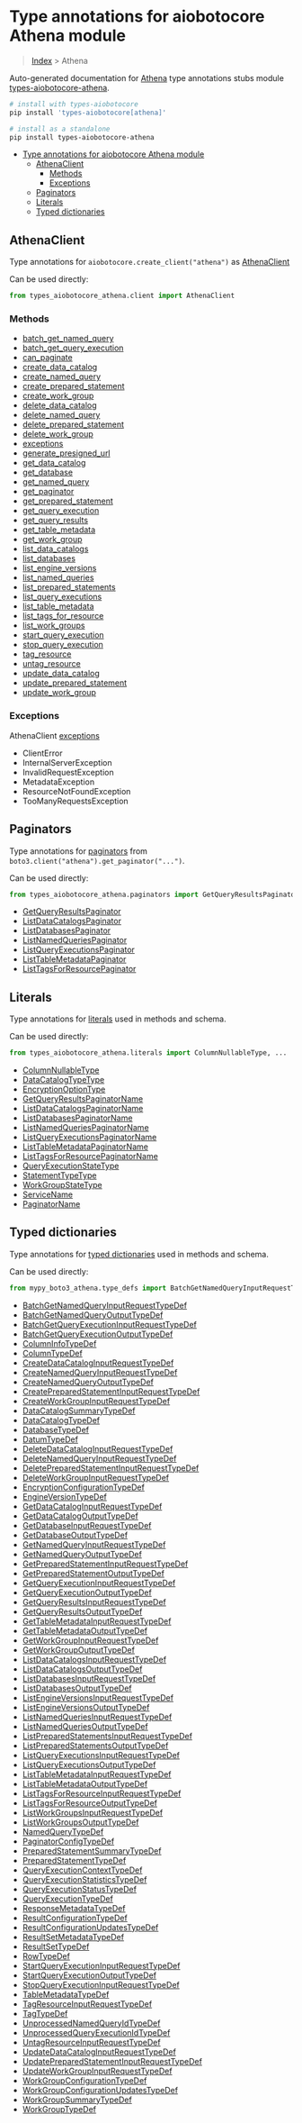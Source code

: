 <a id="type-annotations-for-aiobotocore-athena-module"></a>

# Type annotations for aiobotocore Athena module

> [Index](..) > Athena

Auto-generated documentation for
[Athena](https://boto3.amazonaws.com/v1/documentation/api/latest/reference/services/athena.html#Athena)
type annotations stubs module
[types-aiobotocore-athena](https://pypi.org/project/types-aiobotocore-athena/).

```bash
# install with types-aiobotocore
pip install 'types-aiobotocore[athena]'

# install as a standalone
pip install types-aiobotocore-athena
```

- [Type annotations for aiobotocore Athena module](#type-annotations-for-aiobotocore-athena-module)
  - [AthenaClient](#athenaclient)
    - [Methods](#methods)
    - [Exceptions](#exceptions)
  - [Paginators](#paginators)
  - [Literals](#literals)
  - [Typed dictionaries](#typed-dictionaries)

<a id="athenaclient"></a>

## AthenaClient

Type annotations for `aiobotocore.create_client("athena")` as
[AthenaClient](./client.md)

Can be used directly:

```python
from types_aiobotocore_athena.client import AthenaClient
```

<a id="methods"></a>

### Methods

- [batch_get_named_query](./client.md#batch_get_named_query)
- [batch_get_query_execution](./client.md#batch_get_query_execution)
- [can_paginate](./client.md#can_paginate)
- [create_data_catalog](./client.md#create_data_catalog)
- [create_named_query](./client.md#create_named_query)
- [create_prepared_statement](./client.md#create_prepared_statement)
- [create_work_group](./client.md#create_work_group)
- [delete_data_catalog](./client.md#delete_data_catalog)
- [delete_named_query](./client.md#delete_named_query)
- [delete_prepared_statement](./client.md#delete_prepared_statement)
- [delete_work_group](./client.md#delete_work_group)
- [exceptions](./client.md#exceptions)
- [generate_presigned_url](./client.md#generate_presigned_url)
- [get_data_catalog](./client.md#get_data_catalog)
- [get_database](./client.md#get_database)
- [get_named_query](./client.md#get_named_query)
- [get_paginator](./client.md#get_paginator)
- [get_prepared_statement](./client.md#get_prepared_statement)
- [get_query_execution](./client.md#get_query_execution)
- [get_query_results](./client.md#get_query_results)
- [get_table_metadata](./client.md#get_table_metadata)
- [get_work_group](./client.md#get_work_group)
- [list_data_catalogs](./client.md#list_data_catalogs)
- [list_databases](./client.md#list_databases)
- [list_engine_versions](./client.md#list_engine_versions)
- [list_named_queries](./client.md#list_named_queries)
- [list_prepared_statements](./client.md#list_prepared_statements)
- [list_query_executions](./client.md#list_query_executions)
- [list_table_metadata](./client.md#list_table_metadata)
- [list_tags_for_resource](./client.md#list_tags_for_resource)
- [list_work_groups](./client.md#list_work_groups)
- [start_query_execution](./client.md#start_query_execution)
- [stop_query_execution](./client.md#stop_query_execution)
- [tag_resource](./client.md#tag_resource)
- [untag_resource](./client.md#untag_resource)
- [update_data_catalog](./client.md#update_data_catalog)
- [update_prepared_statement](./client.md#update_prepared_statement)
- [update_work_group](./client.md#update_work_group)

<a id="exceptions"></a>

### Exceptions

AthenaClient [exceptions](./client.md#exceptions)

- ClientError
- InternalServerException
- InvalidRequestException
- MetadataException
- ResourceNotFoundException
- TooManyRequestsException

<a id="paginators"></a>

## Paginators

Type annotations for [paginators](./paginators.md) from
`boto3.client("athena").get_paginator("...")`.

Can be used directly:

```python
from types_aiobotocore_athena.paginators import GetQueryResultsPaginator, ...
```

- [GetQueryResultsPaginator](./paginators.md#getqueryresultspaginator)
- [ListDataCatalogsPaginator](./paginators.md#listdatacatalogspaginator)
- [ListDatabasesPaginator](./paginators.md#listdatabasespaginator)
- [ListNamedQueriesPaginator](./paginators.md#listnamedqueriespaginator)
- [ListQueryExecutionsPaginator](./paginators.md#listqueryexecutionspaginator)
- [ListTableMetadataPaginator](./paginators.md#listtablemetadatapaginator)
- [ListTagsForResourcePaginator](./paginators.md#listtagsforresourcepaginator)

<a id="literals"></a>

## Literals

Type annotations for [literals](./literals.md) used in methods and schema.

Can be used directly:

```python
from types_aiobotocore_athena.literals import ColumnNullableType, ...
```

- [ColumnNullableType](./literals.md#columnnullabletype)
- [DataCatalogTypeType](./literals.md#datacatalogtypetype)
- [EncryptionOptionType](./literals.md#encryptionoptiontype)
- [GetQueryResultsPaginatorName](./literals.md#getqueryresultspaginatorname)
- [ListDataCatalogsPaginatorName](./literals.md#listdatacatalogspaginatorname)
- [ListDatabasesPaginatorName](./literals.md#listdatabasespaginatorname)
- [ListNamedQueriesPaginatorName](./literals.md#listnamedqueriespaginatorname)
- [ListQueryExecutionsPaginatorName](./literals.md#listqueryexecutionspaginatorname)
- [ListTableMetadataPaginatorName](./literals.md#listtablemetadatapaginatorname)
- [ListTagsForResourcePaginatorName](./literals.md#listtagsforresourcepaginatorname)
- [QueryExecutionStateType](./literals.md#queryexecutionstatetype)
- [StatementTypeType](./literals.md#statementtypetype)
- [WorkGroupStateType](./literals.md#workgroupstatetype)
- [ServiceName](./literals.md#servicename)
- [PaginatorName](./literals.md#paginatorname)

<a id="typed-dictionaries"></a>

## Typed dictionaries

Type annotations for [typed dictionaries](./type_defs.md) used in methods and
schema.

Can be used directly:

```python
from mypy_boto3_athena.type_defs import BatchGetNamedQueryInputRequestTypeDef, ...
```

- [BatchGetNamedQueryInputRequestTypeDef](./type_defs.md#batchgetnamedqueryinputrequesttypedef)
- [BatchGetNamedQueryOutputTypeDef](./type_defs.md#batchgetnamedqueryoutputtypedef)
- [BatchGetQueryExecutionInputRequestTypeDef](./type_defs.md#batchgetqueryexecutioninputrequesttypedef)
- [BatchGetQueryExecutionOutputTypeDef](./type_defs.md#batchgetqueryexecutionoutputtypedef)
- [ColumnInfoTypeDef](./type_defs.md#columninfotypedef)
- [ColumnTypeDef](./type_defs.md#columntypedef)
- [CreateDataCatalogInputRequestTypeDef](./type_defs.md#createdatacataloginputrequesttypedef)
- [CreateNamedQueryInputRequestTypeDef](./type_defs.md#createnamedqueryinputrequesttypedef)
- [CreateNamedQueryOutputTypeDef](./type_defs.md#createnamedqueryoutputtypedef)
- [CreatePreparedStatementInputRequestTypeDef](./type_defs.md#createpreparedstatementinputrequesttypedef)
- [CreateWorkGroupInputRequestTypeDef](./type_defs.md#createworkgroupinputrequesttypedef)
- [DataCatalogSummaryTypeDef](./type_defs.md#datacatalogsummarytypedef)
- [DataCatalogTypeDef](./type_defs.md#datacatalogtypedef)
- [DatabaseTypeDef](./type_defs.md#databasetypedef)
- [DatumTypeDef](./type_defs.md#datumtypedef)
- [DeleteDataCatalogInputRequestTypeDef](./type_defs.md#deletedatacataloginputrequesttypedef)
- [DeleteNamedQueryInputRequestTypeDef](./type_defs.md#deletenamedqueryinputrequesttypedef)
- [DeletePreparedStatementInputRequestTypeDef](./type_defs.md#deletepreparedstatementinputrequesttypedef)
- [DeleteWorkGroupInputRequestTypeDef](./type_defs.md#deleteworkgroupinputrequesttypedef)
- [EncryptionConfigurationTypeDef](./type_defs.md#encryptionconfigurationtypedef)
- [EngineVersionTypeDef](./type_defs.md#engineversiontypedef)
- [GetDataCatalogInputRequestTypeDef](./type_defs.md#getdatacataloginputrequesttypedef)
- [GetDataCatalogOutputTypeDef](./type_defs.md#getdatacatalogoutputtypedef)
- [GetDatabaseInputRequestTypeDef](./type_defs.md#getdatabaseinputrequesttypedef)
- [GetDatabaseOutputTypeDef](./type_defs.md#getdatabaseoutputtypedef)
- [GetNamedQueryInputRequestTypeDef](./type_defs.md#getnamedqueryinputrequesttypedef)
- [GetNamedQueryOutputTypeDef](./type_defs.md#getnamedqueryoutputtypedef)
- [GetPreparedStatementInputRequestTypeDef](./type_defs.md#getpreparedstatementinputrequesttypedef)
- [GetPreparedStatementOutputTypeDef](./type_defs.md#getpreparedstatementoutputtypedef)
- [GetQueryExecutionInputRequestTypeDef](./type_defs.md#getqueryexecutioninputrequesttypedef)
- [GetQueryExecutionOutputTypeDef](./type_defs.md#getqueryexecutionoutputtypedef)
- [GetQueryResultsInputRequestTypeDef](./type_defs.md#getqueryresultsinputrequesttypedef)
- [GetQueryResultsOutputTypeDef](./type_defs.md#getqueryresultsoutputtypedef)
- [GetTableMetadataInputRequestTypeDef](./type_defs.md#gettablemetadatainputrequesttypedef)
- [GetTableMetadataOutputTypeDef](./type_defs.md#gettablemetadataoutputtypedef)
- [GetWorkGroupInputRequestTypeDef](./type_defs.md#getworkgroupinputrequesttypedef)
- [GetWorkGroupOutputTypeDef](./type_defs.md#getworkgroupoutputtypedef)
- [ListDataCatalogsInputRequestTypeDef](./type_defs.md#listdatacatalogsinputrequesttypedef)
- [ListDataCatalogsOutputTypeDef](./type_defs.md#listdatacatalogsoutputtypedef)
- [ListDatabasesInputRequestTypeDef](./type_defs.md#listdatabasesinputrequesttypedef)
- [ListDatabasesOutputTypeDef](./type_defs.md#listdatabasesoutputtypedef)
- [ListEngineVersionsInputRequestTypeDef](./type_defs.md#listengineversionsinputrequesttypedef)
- [ListEngineVersionsOutputTypeDef](./type_defs.md#listengineversionsoutputtypedef)
- [ListNamedQueriesInputRequestTypeDef](./type_defs.md#listnamedqueriesinputrequesttypedef)
- [ListNamedQueriesOutputTypeDef](./type_defs.md#listnamedqueriesoutputtypedef)
- [ListPreparedStatementsInputRequestTypeDef](./type_defs.md#listpreparedstatementsinputrequesttypedef)
- [ListPreparedStatementsOutputTypeDef](./type_defs.md#listpreparedstatementsoutputtypedef)
- [ListQueryExecutionsInputRequestTypeDef](./type_defs.md#listqueryexecutionsinputrequesttypedef)
- [ListQueryExecutionsOutputTypeDef](./type_defs.md#listqueryexecutionsoutputtypedef)
- [ListTableMetadataInputRequestTypeDef](./type_defs.md#listtablemetadatainputrequesttypedef)
- [ListTableMetadataOutputTypeDef](./type_defs.md#listtablemetadataoutputtypedef)
- [ListTagsForResourceInputRequestTypeDef](./type_defs.md#listtagsforresourceinputrequesttypedef)
- [ListTagsForResourceOutputTypeDef](./type_defs.md#listtagsforresourceoutputtypedef)
- [ListWorkGroupsInputRequestTypeDef](./type_defs.md#listworkgroupsinputrequesttypedef)
- [ListWorkGroupsOutputTypeDef](./type_defs.md#listworkgroupsoutputtypedef)
- [NamedQueryTypeDef](./type_defs.md#namedquerytypedef)
- [PaginatorConfigTypeDef](./type_defs.md#paginatorconfigtypedef)
- [PreparedStatementSummaryTypeDef](./type_defs.md#preparedstatementsummarytypedef)
- [PreparedStatementTypeDef](./type_defs.md#preparedstatementtypedef)
- [QueryExecutionContextTypeDef](./type_defs.md#queryexecutioncontexttypedef)
- [QueryExecutionStatisticsTypeDef](./type_defs.md#queryexecutionstatisticstypedef)
- [QueryExecutionStatusTypeDef](./type_defs.md#queryexecutionstatustypedef)
- [QueryExecutionTypeDef](./type_defs.md#queryexecutiontypedef)
- [ResponseMetadataTypeDef](./type_defs.md#responsemetadatatypedef)
- [ResultConfigurationTypeDef](./type_defs.md#resultconfigurationtypedef)
- [ResultConfigurationUpdatesTypeDef](./type_defs.md#resultconfigurationupdatestypedef)
- [ResultSetMetadataTypeDef](./type_defs.md#resultsetmetadatatypedef)
- [ResultSetTypeDef](./type_defs.md#resultsettypedef)
- [RowTypeDef](./type_defs.md#rowtypedef)
- [StartQueryExecutionInputRequestTypeDef](./type_defs.md#startqueryexecutioninputrequesttypedef)
- [StartQueryExecutionOutputTypeDef](./type_defs.md#startqueryexecutionoutputtypedef)
- [StopQueryExecutionInputRequestTypeDef](./type_defs.md#stopqueryexecutioninputrequesttypedef)
- [TableMetadataTypeDef](./type_defs.md#tablemetadatatypedef)
- [TagResourceInputRequestTypeDef](./type_defs.md#tagresourceinputrequesttypedef)
- [TagTypeDef](./type_defs.md#tagtypedef)
- [UnprocessedNamedQueryIdTypeDef](./type_defs.md#unprocessednamedqueryidtypedef)
- [UnprocessedQueryExecutionIdTypeDef](./type_defs.md#unprocessedqueryexecutionidtypedef)
- [UntagResourceInputRequestTypeDef](./type_defs.md#untagresourceinputrequesttypedef)
- [UpdateDataCatalogInputRequestTypeDef](./type_defs.md#updatedatacataloginputrequesttypedef)
- [UpdatePreparedStatementInputRequestTypeDef](./type_defs.md#updatepreparedstatementinputrequesttypedef)
- [UpdateWorkGroupInputRequestTypeDef](./type_defs.md#updateworkgroupinputrequesttypedef)
- [WorkGroupConfigurationTypeDef](./type_defs.md#workgroupconfigurationtypedef)
- [WorkGroupConfigurationUpdatesTypeDef](./type_defs.md#workgroupconfigurationupdatestypedef)
- [WorkGroupSummaryTypeDef](./type_defs.md#workgroupsummarytypedef)
- [WorkGroupTypeDef](./type_defs.md#workgrouptypedef)
